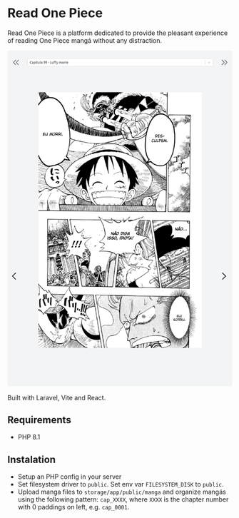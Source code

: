 # Read One Piece

Read One Piece is a platform dedicated to provide the pleasant experience of reading One Piece mangá without any distraction.

![docs/app_img.png](docs/app_img.png)

Built with Laravel, Vite and React.

## Requirements

- PHP 8.1

## Instalation

- Setup an PHP config in your server
- Set filesystem driver to `public`. Set env var `FILESYSTEM_DISK` to `public`.
- Upload manga files to `storage/app/public/manga` and organize mangás using the following pattern: `cap_XXXX`, where `XXXX` is the chapter number with 0 paddings on left, e.g. `cap_0001`.
